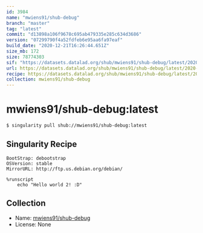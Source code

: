```yaml
---
id: 3984
name: "mwiens91/shub-debug"
branch: "master"
tag: "latest"
commit: "d13898a106f9678c695ab479335e285c634d3686"
version: "07299790f4a52fdfeb6e95aa6fa97eaf"
build_date: "2020-12-21T16:26:44.651Z"
size_mb: 172
size: 78774303
sif: "https://datasets.datalad.org/shub/mwiens91/shub-debug/latest/2020-12-21-d13898a1-07299790/07299790f4a52fdfeb6e95aa6fa97eaf.simg"
url: https://datasets.datalad.org/shub/mwiens91/shub-debug/latest/2020-12-21-d13898a1-07299790/
recipe: https://datasets.datalad.org/shub/mwiens91/shub-debug/latest/2020-12-21-d13898a1-07299790/Singularity
collection: mwiens91/shub-debug
---
```


# mwiens91/shub-debug:latest

```bash
$ singularity pull shub://mwiens91/shub-debug:latest
```

## Singularity Recipe

```singularity
BootStrap: debootstrap
OSVersion: stable
MirrorURL: http://ftp.us.debian.org/debian/

%runscript
    echo "Hello world 2! :D"
```

## Collection

 - Name: [mwiens91/shub-debug](https://github.com/mwiens91/shub-debug)
 - License: None

